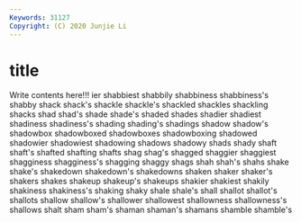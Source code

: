 ```yaml
---
Keywords: 31127
Copyright: (C) 2020 Junjie Li
---
```


# title

Write contents here!!!
ier 
shabbiest 
shabbily
shabbiness 
shabbiness's 
shabby 
shack 
shack's 
shackle 
shackle's 
shackled 
shackles 
shackling
shacks 
shad 
shad's 
shade 
shade's 
shaded 
shades 
shadier 
shadiest 
shadiness
shadiness's 
shading 
shading's 
shadings 
shadow 
shadow's 
shadowbox 
shadowboxed 
shadowboxes 
shadowboxing
shadowed 
shadowier 
shadowiest 
shadowing 
shadows 
shadowy 
shads 
shady 
shaft 
shaft's
shafted 
shafting 
shafts 
shag 
shag's 
shagged 
shaggier 
shaggiest 
shagginess 
shagginess's
shagging 
shaggy 
shags 
shah 
shah's 
shahs 
shake 
shake's 
shakedown 
shakedown's
shakedowns 
shaken 
shaker 
shaker's 
shakers 
shakes 
shakeup 
shakeup's 
shakeups 
shakier
shakiest 
shakily 
shakiness 
shakiness's 
shaking 
shaky 
shale 
shale's 
shall 
shallot
shallot's 
shallots 
shallow 
shallow's 
shallower 
shallowest 
shallowness 
shallowness's 
shallows 
shalt
sham 
sham's 
shaman 
shaman's 
shamans 
shamble 
shamble's 
